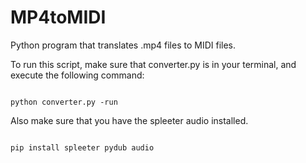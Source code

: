 # MP4toMIDI
Python program that translates .mp4 files to MIDI files.

To run this script, make sure that converter.py is in your terminal, 
and execute the following command:

```

python converter.py -run

```

Also make sure that you have the spleeter audio installed. 

```

pip install spleeter pydub audio

```
